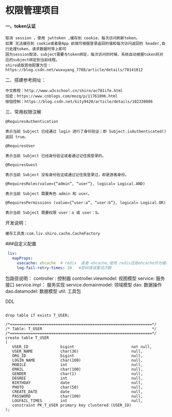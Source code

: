 # 权限管理项目 
#### 一、token认证

    取消 session ，使用 jwttoken ,缓存到 cookie，每次访问刷新token。
    如果 无法缓存到 cookie或者是App 前端可根据登录返回的值和每次访问返回的 header,自行处理token，请求数据时带上即可
    因为session取消，subject需要与token绑定，每次访问的时候，系统自动根据token将对应的subject绑定到当前线程。
    shiro读取其他配置为空：https://blog.csdn.net/wuxuyang_7788/article/details/70141812
二、搭建参考网址：
  
    中文教程：http://www.w3cschool.cn/shiro/ac781ife.html
    加密：https://www.cnblogs.com/mozq/p/11761896.html
    按钮控制：https://blog.csdn.net/kity9420/article/details/102330886

三、常用权限注解
    
    
    @RequiresAuthentication
    
    表示当前 Subject 已经通过 login 进行了身份验证；即 Subject.isAuthenticated() 返回 true。 
    
    @RequiresUser 
    
    表示当前 Subject 已经身份验证或者通过记住我登录的。 
    
    @RequiresGuest
    
    表示当前 Subject 没有身份验证或通过记住我登录过，即是游客身份。 
    
    @RequiresRoles(value={“admin”, “user”}, logical= Logical.AND)
    
    表示当前 Subject 需要角色 admin 和 user。 
    
    @RequiresPermissions (value={“user:a”, “user:b”}, logical= Logical.OR)
    
    表示当前 Subject 需要权限 user：a 或 user：b。 

开发说明：

    缓存工具类:com.liv.shiro.cache.CacheFactory
    
   ###自定义配置
   ```yaml
    liv:
      mapProps:
        usecache: ehcache  # redis  或者 ehcache,使用 redis还是ehcache作为缓存，如果是redis,配置redis相关服务
        log-fail-retry-times: 10   #密码错误重试次数
   ```
    

 包路径说明：
 controller : 控制器
 controller.viewmodel: 视图模型
 service: 服务接口
 service.impl： 服务实现
 service.domainmodel: 领域模型
 dao: 数据操作
 dao.datamodel: 数据模型
 util: 工具包

 
 
 
 
 
 DDL
```mysql

drop table if exists T_USER;

/*==============================================================*/
/* Table: T_USER                                                */
/*==============================================================*/
create table T_USER 
(
   USER_ID              bigint                         not null,
   USER_NAME            char(36)                       null,
   ORG_ID               bigint                         null,
   LOGIN_NAME           char(100)                      null,
   MOBILE               int                            null,
   EMAIL                char(100)                      null,
   GENDER               char(1)                        null,
   DEGREE               int                            null,
   BIRTHDAY             date                           null,
   PHOTO                char(50)                       null,
   CREATE_DATE          date                           null,
   PASSWORD             char(100)                      null,
   LOGFAIL_TIMES        int                            null,
   constraint PK_T_USER primary key clustered (USER_ID)
);

```